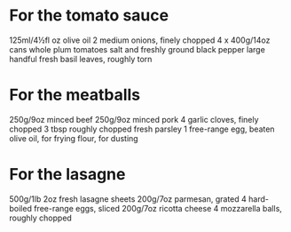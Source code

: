 # For the tomato sauce

125ml/4½fl oz olive oil
2 medium onions, finely chopped
4 x 400g/14oz cans whole plum tomatoes
salt and freshly ground black pepper
large handful fresh basil leaves, roughly torn

# For the meatballs

250g/9oz minced beef
250g/9oz minced pork
4 garlic cloves, finely chopped
3 tbsp roughly chopped fresh parsley
1 free-range egg, beaten
olive oil, for frying
flour, for dusting

# For the lasagne

500g/1lb 2oz fresh lasagne sheets
200g/7oz parmesan, grated
4 hard-boiled free-range eggs, sliced
200g/7oz ricotta cheese
4 mozzarella balls, roughly chopped